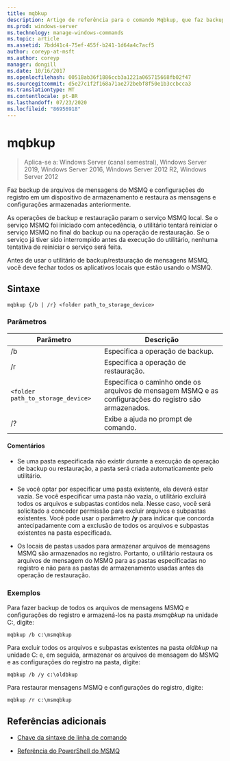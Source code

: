 ```yaml
---
title: mqbkup
description: Artigo de referência para o comando Mqbkup, que faz backup de arquivos de mensagens do MSMQ e configurações do registro para um dispositivo de armazenamento e restaura as mensagens e configurações armazenadas anteriormente.
ms.prod: windows-server
ms.technology: manage-windows-commands
ms.topic: article
ms.assetid: 7bdd41c4-75ef-455f-b241-1d64a4c7acf5
author: coreyp-at-msft
ms.author: coreyp
manager: dongill
ms.date: 10/16/2017
ms.openlocfilehash: 00518ab36f1886ccb3a1221a065715668fb02f47
ms.sourcegitcommit: d5e27c1f2f168a71ae272bebf8f50e1b3ccbcca3
ms.translationtype: MT
ms.contentlocale: pt-BR
ms.lasthandoff: 07/23/2020
ms.locfileid: "86956918"
---
```

# <a name="mqbkup"></a>mqbkup

> Aplica-se a: Windows Server (canal semestral), Windows Server 2019, Windows Server 2016, Windows Server 2012 R2, Windows Server 2012

Faz backup de arquivos de mensagens do MSMQ e configurações do registro em um dispositivo de armazenamento e restaura as mensagens e configurações armazenadas anteriormente.

As operações de backup e restauração param o serviço MSMQ local. Se o serviço MSMQ foi iniciado com antecedência, o utilitário tentará reiniciar o serviço MSMQ no final do backup ou na operação de restauração. Se o serviço já tiver sido interrompido antes da execução do utilitário, nenhuma tentativa de reiniciar o serviço será feita.

Antes de usar o utilitário de backup/restauração de mensagens MSMQ, você deve fechar todos os aplicativos locais que estão usando o MSMQ.

## <a name="syntax"></a>Sintaxe

```
mqbkup {/b | /r} <folder path_to_storage_device>
```

### <a name="parameters"></a>Parâmetros

| Parâmetro | Descrição |
| ------- | -------- |
| /b | Especifica a operação de backup. |
| /r | Especifica a operação de restauração. |
| `<folder path_to_storage_device>` | Especifica o caminho onde os arquivos de mensagem MSMQ e as configurações do registro são armazenados. |
| /? | Exibe a ajuda no prompt de comando. |

#### <a name="remarks"></a>Comentários

- Se uma pasta especificada não existir durante a execução da operação de backup ou restauração, a pasta será criada automaticamente pelo utilitário.

- Se você optar por especificar uma pasta existente, ela deverá estar vazia. Se você especificar uma pasta não vazia, o utilitário excluirá todos os arquivos e subpastas contidos nela. Nesse caso, você será solicitado a conceder permissão para excluir arquivos e subpastas existentes. Você pode usar o parâmetro **/y** para indicar que concorda antecipadamente com a exclusão de todos os arquivos e subpastas existentes na pasta especificada.

- Os locais de pastas usados para armazenar arquivos de mensagens MSMQ são armazenados no registro. Portanto, o utilitário restaura os arquivos de mensagem do MSMQ para as pastas especificadas no registro e não para as pastas de armazenamento usadas antes da operação de restauração.

### <a name="examples"></a>Exemplos

Para fazer backup de todos os arquivos de mensagens MSMQ e configurações do registro e armazená-los na pasta *msmqbkup* na unidade C:, digite:

```
mqbkup /b c:\msmqbkup
```

Para excluir todos os arquivos e subpastas existentes na pasta *oldbkup* na unidade C: e, em seguida, armazenar os arquivos de mensagem do MSMQ e as configurações do registro na pasta, digite:

```
mqbkup /b /y c:\oldbkup
```

Para restaurar mensagens MSMQ e configurações do registro, digite:

```
mqbkup /r c:\msmqbkup
```

## <a name="additional-references"></a>Referências adicionais

- [Chave da sintaxe de linha de comando](command-line-syntax-key.md)

- [Referência do PowerShell do MSMQ](/powershell/module/msmq/?view=win10-ps)
